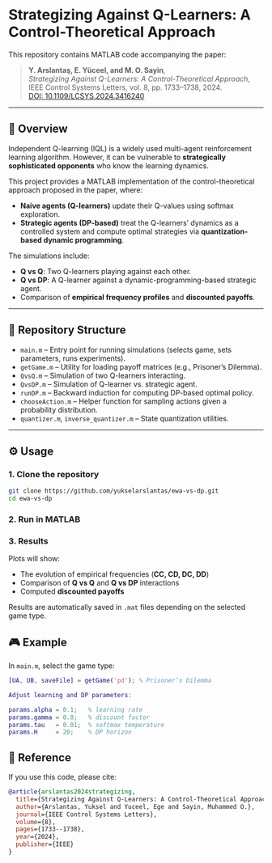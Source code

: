 # Strategizing Against Q-Learners: A Control-Theoretical Approach

This repository contains MATLAB code accompanying the paper:

> **Y. Arslantaş, E. Yüceel, and M. O. Sayin**,  
> *Strategizing Against Q-Learners: A Control-Theoretical Approach*,  
> IEEE Control Systems Letters, vol. 8, pp. 1733–1738, 2024.  
> [DOI: 10.1109/LCSYS.2024.3416240](https://doi.org/10.1109/LCSYS.2024.3416240)

---

## 📖 Overview

Independent Q-learning (IQL) is a widely used multi-agent reinforcement learning algorithm. However, it can be vulnerable to **strategically sophisticated opponents** who know the learning dynamics.

This project provides a MATLAB implementation of the control-theoretical approach proposed in the paper, where:

- **Naive agents (Q-learners)** update their Q-values using softmax exploration.  
- **Strategic agents (DP-based)** treat the Q-learners’ dynamics as a controlled system and compute optimal strategies via **quantization-based dynamic programming**.  

The simulations include:

- **Q vs Q**: Two Q-learners playing against each other.  
- **Q vs DP**: A Q-learner against a dynamic-programming-based strategic agent.  
- Comparison of **empirical frequency profiles** and **discounted payoffs**.  

---

## 📂 Repository Structure

- `main.m` – Entry point for running simulations (selects game, sets parameters, runs experiments).  
- `getGame.m` – Utility for loading payoff matrices (e.g., Prisoner’s Dilemma).  
- `QvsQ.m` – Simulation of two Q-learners interacting.  
- `QvsDP.m` – Simulation of Q-learner vs. strategic agent.  
- `runDP.m` – Backward induction for computing DP-based optimal policy.  
- `chooseAction.m` – Helper function for sampling actions given a probability distribution.  
- `quantizer.m`, `inverse_quantizer.m` – State quantization utilities.  

---

## ⚙️ Usage

### 1. Clone the repository
```bash
git clone https://github.com/yukselarslantas/ewa-vs-dp.git
cd ewa-vs-dp
```
### 2. Run in MATLAB

### 3. Results

Plots will show:

- The evolution of empirical frequencies (**CC, CD, DC, DD**)  
- Comparison of **Q vs Q** and **Q vs DP** interactions  
- Computed **discounted payoffs**  

Results are automatically saved in `.mat` files depending on the selected game type.

## 🎮 Example

In `main.m`, select the game type:

```matlab
[UA, UB, saveFile] = getGame('pd'); % Prisoner’s Dilemma

Adjust learning and DP parameters:

params.alpha = 0.1;   % learning rate
params.gamma = 0.8;   % discount factor
params.tau   = 0.01;  % softmax temperature
params.H     = 20;    % DP horizon
```

## 📑 Reference
If you use this code, please cite:

```bibtex
@article{arslantas2024strategizing,
  title={Strategizing Against Q-Learners: A Control-Theoretical Approach},
  author={Arslantas, Yuksel and Yuceel, Ege and Sayin, Muhammed O.},
  journal={IEEE Control Systems Letters},
  volume={8},
  pages={1733--1738},
  year={2024},
  publisher={IEEE}
}